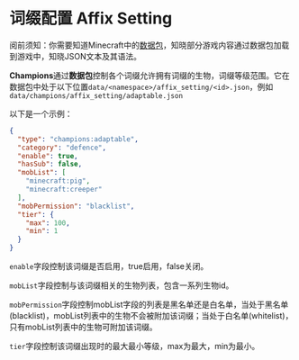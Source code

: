 # 词缀配置 Affix Setting

阅前须知：你需要知道Minecraft中的[数据包](https://zh.minecraft.wiki/w/%E6%95%B0%E6%8D%AE%E5%8C%85)，知晓部分游戏内容通过数据包加载到游戏中，知晓JSON文本及其语法。

**Champions**通过**数据包**控制各个词缀允许拥有词缀的生物，词缀等级范围。它在数据包中处于以下位置`data/<namespace>/affix_setting/<id>.json`，例如`data/champions/affix_setting/adaptable.json`

以下是一个示例：

```json
{
  "type": "champions:adaptable",
  "category": "defence",
  "enable": true,
  "hasSub": false,
  "mobList": [
    "minecraft:pig",
    "minecraft:creeper"
  ],
  "mobPermission": "blacklist",
  "tier": {
    "max": 100,
    "min": 1
  }
}
```

`enable`字段控制该词缀是否启用，true启用，false关闭。

`mobList`字段控制与该词缀相关的生物列表，包含一系列生物id。

`mobPermission`字段控制mobList字段的列表是黑名单还是白名单，当处于黑名单(blacklist)，mobList列表中的生物不会被附加该词缀；当处于白名单(whitelist)，只有mobList列表中的生物可附加该词缀。

`tier`字段控制该词缀出现时的最大最小等级，max为最大，min为最小。

